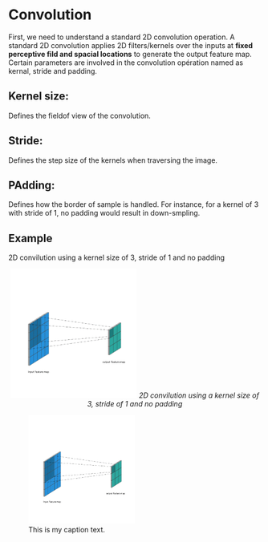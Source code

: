 # Convolution
First, we need to understand a standard 2D convolution operation. A standard 2D convolution applies 2D filters/kernels over the inputs at **fixed perceptive fild and spacial locations** to generate the output feature map. Certain parameters are involved in the convolution opération named as kernal, stride and padding.

## Kernel size:
Defines the fieldof view of the convolution. 

## Stride: 
Defines the step size of the kernels when traversing the image. 

## PAdding:
Defines how the border of sample is handled. For instance, for a kernel of 3 with stride of 1, no padding would result in down-smpling.
## Example
2D convilution using a kernel size of 3, stride of 1 and no padding

<p align="center">
  <img src=Image/conv.gif width=50%/>
  <em>2D convilution using a kernel size of 3, stride of 1 and no padding</em>
</p>
<figure>
  <img src=Image/conv.gif width=50% alt="2D convilution using a kernel size of 3, stride of 1 and no padding"/>
  <figcaption>This is my caption text.</figcaption>
</figure>
